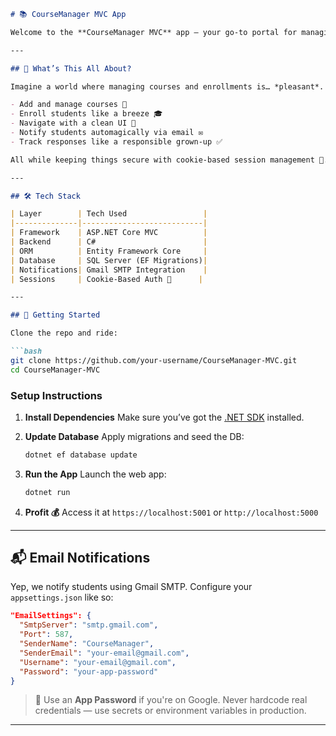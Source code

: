 ````markdown
# 📚 CourseManager MVC App

Welcome to the **CourseManager MVC** app – your go-to portal for managing student enrollments without breaking a sweat (or a database). Whether you're wrangling course data or tracking student responses, this web app has your back like a well-placed semicolon.

---

## 🧠 What’s This All About?

Imagine a world where managing courses and enrollments is… *pleasant*. This ASP.NET Core MVC application features a dynamic **1-to-many data model** that lets you easily:

- Add and manage courses 🏫  
- Enroll students like a breeze 🎓  
- Navigate with a clean UI 🧭  
- Notify students automagically via email ✉️  
- Track responses like a responsible grown-up ✅

All while keeping things secure with cookie-based session management 🍪.

---

## 🛠️ Tech Stack

| Layer        | Tech Used                 |
|--------------|---------------------------|
| Framework    | ASP.NET Core MVC          |
| Backend      | C#                        |
| ORM          | Entity Framework Core     |
| Database     | SQL Server (EF Migrations)|
| Notifications| Gmail SMTP Integration    |
| Sessions     | Cookie-Based Auth 🍪      |

---

## 🚀 Getting Started

Clone the repo and ride:

```bash
git clone https://github.com/your-username/CourseManager-MVC.git
cd CourseManager-MVC
````

### Setup Instructions

1. **Install Dependencies**
   Make sure you’ve got the [.NET SDK](https://dotnet.microsoft.com/en-us/download) installed.

2. **Update Database**
   Apply migrations and seed the DB:

   ```bash
   dotnet ef database update
   ```

3. **Run the App**
   Launch the web app:

   ```bash
   dotnet run
   ```

4. **Profit 💰**
   Access it at `https://localhost:5001` or `http://localhost:5000`

---

## 📬 Email Notifications

Yep, we notify students using Gmail SMTP. Configure your `appsettings.json` like so:

```json
"EmailSettings": {
  "SmtpServer": "smtp.gmail.com",
  "Port": 587,
  "SenderName": "CourseManager",
  "SenderEmail": "your-email@gmail.com",
  "Username": "your-email@gmail.com",
  "Password": "your-app-password"
}
```

> 🔐 Use an **App Password** if you're on Google. Never hardcode real credentials — use secrets or environment variables in production.

---





